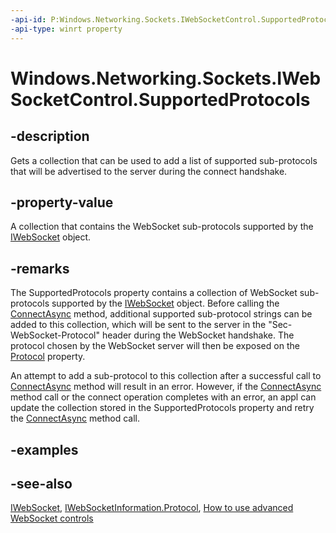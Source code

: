 ```yaml
---
-api-id: P:Windows.Networking.Sockets.IWebSocketControl.SupportedProtocols
-api-type: winrt property
---
```


<!-- Property syntax
public Windows.Foundation.Collections.IVector<string> SupportedProtocols { get; }
-->

# Windows.Networking.Sockets.IWebSocketControl.SupportedProtocols

## -description
Gets a collection that can be used to add a list of supported sub-protocols that will be advertised to the server during the connect handshake.

## -property-value
A collection that contains the WebSocket sub-protocols supported by the [IWebSocket](iwebsocket.md) object.

## -remarks
The SupportedProtocols property contains a collection of WebSocket sub-protocols supported by the [IWebSocket](iwebsocket.md) object. Before calling the [ConnectAsync](iwebsocket_connectasync_682685111.md) method, additional supported sub-protocol strings can be added to this collection, which will be sent to the server in the "Sec-WebSocket-Protocol" header during the WebSocket handshake. The protocol chosen by the WebSocket server will then be exposed on the [Protocol](iwebsocketinformation_protocol.md) property.

An attempt to add a sub-protocol to this collection after a successful call to [ConnectAsync](iwebsocket_connectasync_682685111.md) method will result in an error. However, if the [ConnectAsync](iwebsocket_connectasync_682685111.md) method call or the connect operation completes with an error, an appl can update the collection stored in the SupportedProtocols property and retry the [ConnectAsync](iwebsocket_connectasync_682685111.md) method call.

## -examples

## -see-also
[IWebSocket](iwebsocket.md), [IWebSocketInformation.Protocol](iwebsocketinformation_protocol.md), [How to use advanced WebSocket controls](https://msdn.microsoft.com/library/0a47f7c3-66f9-4315-886e-bd1afe77bf39)
